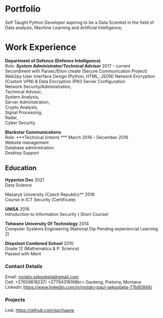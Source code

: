 # Portfolio
Self Taught Python Developer aspiring to be a Data Scientist in the field of Data analysis, Machine Learning and Artificial Intelligence,

# Work Experience

**Department of Defence (Defence Intelligence)** <br>
Role: ***System Administrator/Technical Advisor*** 2017 - current<br>
Secondment with Parsec/Etion create (Secure Communication Project)<br>
Web2py User Interface Design (Python, HTML, JSON)
Network Encryption (Custom VPN) & Data Encryption (PKI)
Server Configuration<br>
Network Security/Administration, <br>
Technical Advisor,<br>
System Analysis,<br>
Server Administration,<br>
Crypto Analysis,<br>
Signal Processing,<br>
Radar,<br>
Cyber Security<br>


**Blackstar Communications** <br> 
Role: ***Technical (intern) *** March 2016 – December 2016<br>
Website management<br>
Database administration<br>
Desktop Support<br>

## Education

**Hyperion Dev** 2021<br>
Data Science<br>

Masaryk University (Czech Republic)** 2016<br>
Course in ICT Security  (Certificate) <br>

**UNISA** 2016<br>
Introduction to Information Security ( Short Course) <br>

**Tshwane University Of Technology**  2014<br>
Computer Systems Engineering (National Dip Pending experiencial Learning 2) <br>

**Diepsloot Combined School** 2010<br>
Grade 12 (Mathematics & P. Science)<br>
Passed with Merit<br>

### Contact Details<br>
Email: molato.sekgobela@gmail.com<br>
Cell: +27659818237/ +27794316198br>
Gauteng, Pretoria, Montana<br>
Linkedn: https://www.linkedin.com/in/molato-paul-sekgobela-77b80849/<br>

### Projects
Link: https://github.com/spchaane<br>
